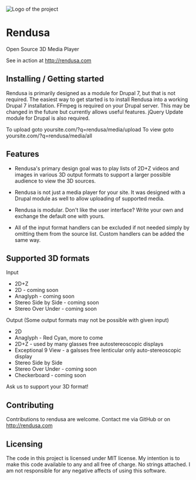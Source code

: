 ![Logo of the project](http://rendusa.com/sites/rendusa/files/rendusa.png)

# Rendusa
Open Source 3D Media Player

See in action at
http://rendusa.com

## Installing / Getting started

Rendusa is primarily designed as a module for Drupal 7, but that is not 
required. The easiest way to get started is to install Rendusa into a 
working Drupal 7 installation. FFmpeg is required on your Drupal server.
 This may be changed in the future but currently allows useful features. 
 jQuery Update module for Drupal is also required.

To upload goto yoursite.com/?q=rendusa/media/upload
To view goto   yoursite.com/?q=rendusa/media/all

## Features

* Rendusa's primary design goal was to play lists of 2D+Z videos and images 
in various 3D output formats to support a larger possible audience to view 
the 3D sources.

* Rendusa is not just a media player for your site. It was designed with a 
Drupal module as well to allow uploading of supported media.

* Rendusa is modular. Don't like the user interface? Write your own and 
exchange the default one with yours.

* All of the input format handlers can be excluded if not needed simply by 
omitting them from the source list. Custom handlers can be added the same 
way.

## Supported 3D formats

Input
* 2D+Z
* 2D                    - coming soon
* Anaglyph              - coming soon
* Stereo Side by Side   - coming soon
* Stereo Over Under     - coming soon

Output 
(Some output formats may not be possible with given input)
* 2D
* Anaglyph              - Red Cyan, more to come
* 2D+Z                  - used by many glasses free autostereoscopic displays
* Exceptional 9 View    - a galsses free lenticular only auto-stereoscopic display
* Stereo Side by Side
* Stereo Over Under     - coming soon
* Checkerboard          - coming soon

Ask us to support your 3D format!

## Contributing

Contributions to rendusa are welcome. Contact me via GitHub or on 
http://rendusa.com

## Licensing

The code in this project is licensed under MIT license. My intention is to 
make this code available to any and all free of charge. No strings attached. 
I am not responsible for any negative affects of using this software.

